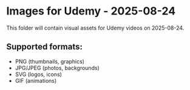 # Images for Udemy - 2025-08-24

This folder will contain visual assets for Udemy videos on 2025-08-24.

## Supported formats:
- PNG (thumbnails, graphics)
- JPG/JPEG (photos, backgrounds)
- SVG (logos, icons)
- GIF (animations)
